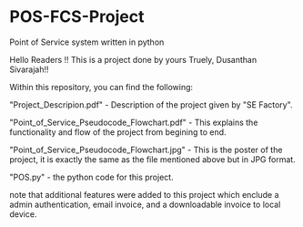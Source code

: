 # POS-FCS-Project
Point of Service system written in python   

Hello Readers !!
This is a project done by yours Truely, Dusanthan Sivarajah!!

Within this repository, you can find the following:

"Project_Descripion.pdf" - Description of the project given by "SE Factory".   

"Point_of_Service_Pseudocode_Flowchart.pdf" - This explains the functionality and flow of the project from begining to end.

"Point_of_Service_Pseudocode_Flowchart.jpg" - This is the poster of the project, it is exactly the same as the file mentioned above but in JPG format. 

"POS.py" - the python code for this project.

note that additional features were added to this project which enclude a admin authentication, email invoice, and a downloadable invoice to local device.   